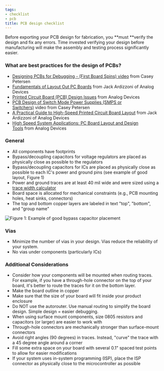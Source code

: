 ```yaml
---
tags:
- checklist
- pcb
title: PCB design checklist
---
```


Before exporting your PCB design for fabrication, you **must **verify the design and fix any errors. Time invested verifying your design before manufacturing will make the assembly and testing process significantly easier.

### What are best practices for the design of PCBs?

-   [Designing PCBs for Debugging - (First Board Spins) video](https://www.youtube.com/watch?v=wQcuQSO1sls) from Casey Petersen
-   [Fundamentals of Layout Out PC Boards](https://drive.google.com/a/asu.edu/file/d/0ByRWb7dgVD-rQ1d4MUJlZEVDQ1k/edit) from Jack Ardizzoni of Analog Devices
-   [Printed Circuit Board (PCB) Design Issues](https://drive.google.com/a/asu.edu/file/d/0ByRWb7dgVD-ranVQcmJoS3B2Tjg/edit) from Analog Devices
-   [PCB Design of Switch Mode Power Supplies (SMPS or Switchers)](https://www.youtube.com/watch?v=kZDnnmrQx9g) video from Casey Petersen
-   [A Practical Guide to High-Speed Printed Circuit Board Layout](https://drive.google.com/a/asu.edu/file/d/0ByRWb7dgVD-rd0w5MmE2SWo1Rk0/edit) from Jack Ardizzoni of Analog Devices
-   [High Speed System Applications: PC Board Layout and Design Tools](https://drive.google.com/a/asu.edu/file/d/0ByRWb7dgVD-rZUNvNHl1NmRma0U/edit) from Analog Devices

### General

-   All components have footprints
-   Bypass/decoupling capacitors for voltage regulators are placed as physically close as possible to the regulators
-   Bypass/decoupling capacitors for ICs are placed as physically close as possible to each IC's power and ground pins (see example of good layout, Figure 1)
-   Power and ground traces are at least 40 mil wide and were sized using a [trace width calculator](http://www.4pcb.com/trace-width-calculator.html)
-   Board space is allocated for mechanical constraints (e.g., PCB mounting holes, heat sinks, connectors)
-   The top and bottom copper layers are labeled in text "top", "bottom", and "group name"

![Figure 1: Example of good bypass capacitor placement](/larger/image0193.jpeg)
  
### Vias

-   Minimize the number of vias in your design. Vias reduce the reliability of your system.
-   No vias under components (particularly ICs)

### Additional Considerations

-   Consider how your components will be mounted when routing traces. For example, if you have a through-hole connector on the top of your board, it's better to route the traces for it on the bottom layer.
-   Make the board outline in copper
-   Make sure that the size of your board will fit inside your product enclosure
-   Do NOT use the autorouter. Use manual routing to simplify the board design. Simple design = easier debugging.
-   When using surface mount components, size 0805 resistors and capacitors (or larger) are easier to work with
-   Through-hole connectors are mechanically stronger than surface-mount connectors
-   Avoid right angles (90 degrees) in traces. Instead, "curve" the trace with a 45 degree angle around a corner
-   Fill some extra space on your board with several 0.1" spaced test points to allow for easier modifications
-   If your system uses in-system programming (ISP), place the ISP connector as physically close to the microcontroller as possible
